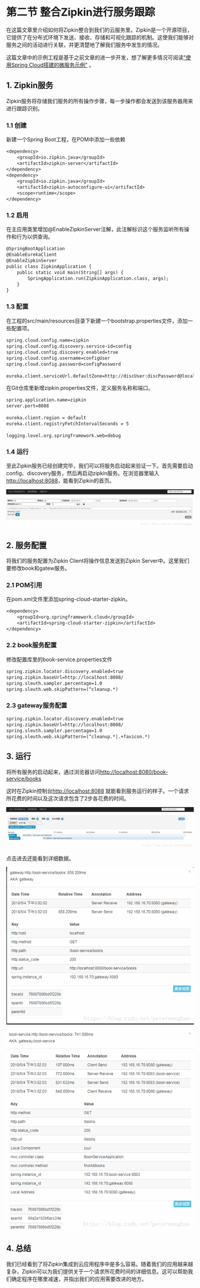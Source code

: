 # 第二节 整合Zipkin进行服务跟踪

在这篇文章里介绍如何将Zipkin整合到我们的云服务里。Zipkin是一个开源项目，它提供了在分布式环境下发送、接收、存储和可视化跟踪的机制。这使我们能够对服务之间的活动进行关联，并更清楚地了解我们服务中发生的情况。

这篇文章中的示例工程是基于之前文章的进一步开发，想了解更多情况可阅读["使用Spring Cloud搭建的微服务示例"](https://blog.csdn.net/peterwanghao/article/details/80087088) 。

## 1. Zipkin服务
Zipkin服务将存储我们服务的所有操作步骤，每一步操作都会发送到该服务器用来进行跟踪识别。

### 1.1 创建
新建一个Spring Boot工程，在POM中添加一些依赖
```
<dependency>
	<groupId>io.zipkin.java</groupId>
	<artifactId>zipkin-server</artifactId>
</dependency>
<dependency>
	<groupId>io.zipkin.java</groupId>
	<artifactId>zipkin-autoconfigure-ui</artifactId>
	<scope>runtime</scope>
</dependency>
```
### 1.2 启用
在主应用类里增加@EnableZipkinServer注解，此注解标识这个服务监听所有操作和行为以供查询。
```
@SpringBootApplication
@EnableEurekaClient
@EnableZipkinServer
public class ZipkinApplication {
	public static void main(String[] args) {
		SpringApplication.run(ZipkinApplication.class, args);
	}
}
```

### 1.3 配置
在工程的src/main/resources目录下新建一个bootstrap.properties文件，添加一些配置项。
```
spring.cloud.config.name=zipkin
spring.cloud.config.discovery.service-id=config
spring.cloud.config.discovery.enabled=true
spring.cloud.config.username=configUser
spring.cloud.config.password=configPassword

eureka.client.serviceUrl.defaultZone=http://discUser:discPassword@localhost:8082/eureka/
```

在Git仓库里新增zipkin.properties文件，定义服务名称和端口。
```
spring.application.name=zipkin
server.port=8088

eureka.client.region = default
eureka.client.registryFetchIntervalSeconds = 5

logging.level.org.springframework.web=debug
```

### 1.4 运行
至此Zipkin服务已经创建完毕，我们可以将服务启动起来验证一下。首先需要启动config、discovery服务，然后再启动zipkin服务。在浏览器里输入[http://localhost:8088](http://localhost:8088)，能看到Zipkin的首页。

![Zipkin控制台](./static/zipkin.png)

## 2. 服务配置
将我们的服务配置为Zipkin Client将操作信息发送到Zipkin Server中。这里我们要修改book和gatew服务。

### 2.1 POM引用
在pom.xml文件里添加spring-cloud-starter-zipkin。
```
<dependency>
	<groupId>org.springframework.cloud</groupId>
	<artifactId>spring-cloud-starter-zipkin</artifactId>
</dependency>
```

### 2.2 book服务配置
修改配置库里的book-service.properties文件
```
spring.zipkin.locator.discovery.enabled=true
spring.zipkin.baseUrl=http://localhost:8088/
spring.sleuth.sampler.percentage=1.0
spring.sleuth.web.skipPattern=(^cleanup.*)
```

### 2.3 gateway服务配置
```
spring.zipkin.locator.discovery.enabled=true
spring.zipkin.baseUrl=http://localhost:8088/
spring.sleuth.sampler.percentage=1.0
spring.sleuth.web.skipPattern=(^cleanup.*|.+favicon.*)
```

## 3. 运行
将所有服务的启动起来，通过浏览器访问[http://localhost:8080/book-service/books](http://localhost:8080/book-service/books)

这时在Zipkin控制台[http://localhost:8088](http://localhost:8088) 就能看到服务运行的样子。一个请求所花费的时间以及这次请求包含了2步各花费的时间。

![Zipkin控制台](./static/zipkin-2.png)

点击进去还能看到详细数据。

![Zipkin控制台详情](./static/zipkin-3.png)

![Zipkin控制台详情2](./static/zipkin-4.png)

## 4. 总结
我们已经看到了将Zipkin集成到云应用程序中是多么容易。随着我们的应用越来越复杂，Zipkin可以为我们提供关于一个请求所花费时间的详细信息。这可以帮助我们确定程序在哪里减速，并指出我们的应用需要改进的地方。